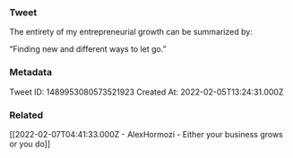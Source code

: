 ### Tweet
The entirety of my entrepreneurial growth can be summarized by:

“Finding new and different ways to let go.”

### Metadata
Tweet ID: 1489953080573521923
Created At: 2022-02-05T13:24:31.000Z

### Related
[[2022-02-07T04:41:33.000Z - AlexHormozi - Either your business grows or you do]]


